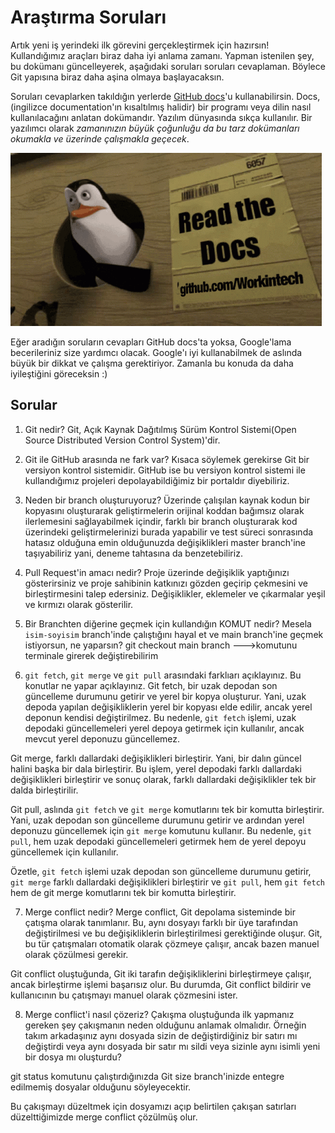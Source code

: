 # Araştırma Soruları

Artık yeni iş yerindeki ilk görevini gerçekleştirmek için hazırsın! Kullandığımız araçları biraz daha iyi anlama zamanı. Yapman istenilen şey, bu dokümanı güncelleyerek, aşağıdaki soruları soruları cevaplaman. Böylece Git yapısına biraz daha aşina olmaya başlayacaksın.

Soruları cevaplarken takıldığın yerlerde [GitHub docs](https://docs.github.com/en)'u kullanabilirsin. Docs, (ingilizce documentation'ın kısaltılmış halidir) bir programı veya dilin nasıl kullanılacağını anlatan dokümandır. Yazılım dünyasında sıkça kullanılır. Bir yazılımcı olarak _zamanınızın büyük çoğunluğu da bu tarz dokümanları okumakla ve üzerinde çalışmakla geçecek_.

![READ THE DOCS](https://github.com/Workintech/FSWeb-S1G1-Projesi-Web-Development-Projesi-icin-Git/blob/main/read-the-docs-wit.gif?raw=true)

Eğer aradığın soruların cevapları GitHub docs'ta yoksa, Google'lama becerileriniz size yardımcı olacak. Google'ı iyi kullanabilmek de aslında büyük bir dikkat ve çalışma gerektiriyor. Zamanla bu konuda da daha iyileştiğini göreceksin :)

## Sorular

1. Git nedir?
Git, Açık Kaynak Dağıtılmış Sürüm Kontrol Sistemi(Open Source Distributed Version Control System)'dir.

2. Git ile GitHub arasında ne fark var?
Kısaca söylemek gerekirse Git bir versiyon kontrol sistemidir. GitHub ise bu versiyon kontrol sistemi ile kullandığımız projeleri depolayabildiğimiz bir portaldır diyebiliriz.

3. Neden bir branch oluşturuyoruz?
Üzerinde çalışılan kaynak kodun bir kopyasını oluşturarak geliştirmelerin orijinal koddan bağımsız olarak ilerlemesini sağlayabilmek içindir, farklı bir branch oluşturarak kod üzerindeki geliştirmelerinizi burada yapabilir ve test süreci sonrasında hatasız olduğuna emin olduğunuzda değişiklikleri master branch'ine taşıyabiliriz
yani, deneme tahtasına da benzetebiliriz.

4. Pull Request'in amacı nedir?
Proje üzerinde değişiklik yaptığınızı gösterirsiniz ve proje sahibinin katkınızı gözden geçirip çekmesini ve birleştirmesini talep edersiniz. Değişiklikler, eklemeler ve çıkarmalar yeşil ve kırmızı olarak gösterilir.

5. Bir Branchten diğerine geçmek için kullandığın KOMUT nedir? Mesela `isim-soyisim` branch'inde çalıştığını hayal et ve main branch'ine geçmek istiyorsun, ne yaparsın?
git checkout main branch      --->komutunu terminale girerek değiştirebilirim

6. `git fetch`, `git merge` ve `git pull` arasındaki farklıarı açıklayınız. Bu konutlar ne yapar açıklayınız.
Git fetch, bir uzak depodan son güncelleme durumunu getirir ve yerel bir kopya oluşturur. Yani, uzak depoda yapılan değişikliklerin yerel bir kopyası elde edilir, ancak yerel deponun kendisi değiştirilmez. Bu nedenle, `git fetch` işlemi, uzak depodaki güncellemeleri yerel depoya getirmek için kullanılır, ancak mevcut yerel deponuzu güncellemez.

Git merge, farklı dallardaki değişiklikleri birleştirir. Yani, bir dalın güncel halini başka bir dala birleştirir. Bu işlem, yerel depodaki farklı dallardaki değişiklikleri birleştirir ve sonuç olarak, farklı dallardaki değişiklikler tek bir dalda birleştirilir.

Git pull, aslında `git fetch` ve `git merge` komutlarını tek bir komutta birleştirir. Yani, uzak depodan son güncelleme durumunu getirir ve ardından yerel deponuzu güncellemek için `git merge` komutunu kullanır. Bu nedenle, `git pull`, hem uzak depodaki güncellemeleri getirmek hem de yerel depoyu güncellemek için kullanılır.

Özetle, `git fetch` işlemi uzak depodan son güncelleme durumunu getirir, `git merge` farklı dallardaki değişiklikleri birleştirir ve `git pull`, hem `git fetch` hem de git merge komutlarını tek bir komutta birleştirir.

7. Merge conflict nedir?
Merge conflict, Git depolama sisteminde bir çatışma olarak tanımlanır. Bu, aynı dosyayı farklı bir üye tarafından değiştirilmesi ve bu değişikliklerin birleştirilmesi gerektiğinde oluşur. Git, bu tür çatışmaları otomatik olarak çözmeye çalışır, ancak bazen manuel olarak çözülmesi gerekir.

Git conflict oluştuğunda, Git iki tarafın değişikliklerini birleştirmeye çalışır, ancak birleştirme işlemi başarısız olur. Bu durumda, Git conflict bildirir ve kullanıcının bu çatışmayı manuel olarak çözmesini ister.

8. Merge conflict'i nasıl çözeriz?
Çakışma oluştuğunda ilk yapmanız gereken şey çakışmanın neden olduğunu anlamak olmalıdır. Örneğin takım arkadaşınız aynı dosyada sizin de değiştirdiğiniz bir satırı mı değiştirdi veya aynı dosyada bir satır mı sildi veya sizinle aynı isimli yeni bir dosya mı oluşturdu?

git status komutunu çalıştırdığınızda Git size branch'inizde entegre edilmemiş dosyalar olduğunu söyleyecektir.

Bu çakışmayı düzeltmek için dosyamızı açıp belirtilen çakışan satırları düzelttiğimizde merge conflict çözülmüş olur.